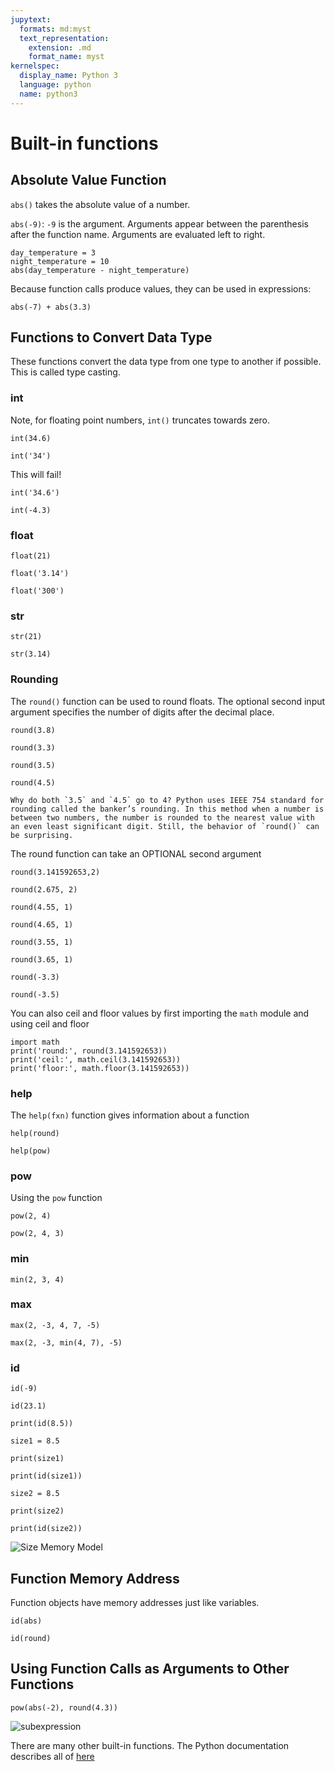 ```yaml
---
jupytext:
  formats: md:myst
  text_representation:
    extension: .md
    format_name: myst
kernelspec:
  display_name: Python 3
  language: python
  name: python3
---
```


# Built-in functions

## Absolute Value Function

`abs()` takes the absolute value of a number.

`abs(-9)`: `-9` is the argument. Arguments appear between the parenthesis after the function name. Arguments are evaluated left to right.

```{code-cell} ipython3
day_temperature = 3
night_temperature = 10
abs(day_temperature - night_temperature)
```

Because function calls produce values, they can be used in expressions:

```{code-cell} ipython3
abs(-7) + abs(3.3)
```

## Functions to Convert Data Type

These functions convert the data type from one type to another if possible. This is called type casting.

### int

Note, for floating point numbers, `int()` truncates towards zero.

```{code-cell} ipython3
int(34.6)
```

```{code-cell} ipython3
int('34')
```

This will fail!

```{code-cell} ipython3
int('34.6')
```

```{code-cell} ipython3
int(-4.3)
```

### float

```{code-cell} ipython3
float(21)
```

```{code-cell} ipython3
float('3.14')
```

```{code-cell} ipython3
float('300')
```

### str

```{code-cell} ipython3
str(21)
```

```{code-cell} ipython3
str(3.14)
```

### Rounding

The `round()` function can be used to round floats. The optional second input argument specifies the number of digits after the decimal place.

```{code-cell} ipython3
round(3.8)
```

```{code-cell} ipython3
round(3.3)
```

```{code-cell} ipython3
round(3.5)
```

```{code-cell} ipython3
round(4.5)
```

```{warning}
Why do both `3.5` and `4.5` go to 4? Python uses IEEE 754 standard for rounding called the banker’s rounding. In this method when a number is between two numbers, the number is rounded to the nearest value with an even least significant digit. Still, the behavior of `round()` can be surprising. 
```

The round function can take an OPTIONAL second argument

```{code-cell} ipython3
round(3.141592653,2)
```

```{code-cell} ipython3
round(2.675, 2)
```

```{code-cell} ipython3
round(4.55, 1)
```

```{code-cell} ipython3
round(4.65, 1)
```

```{code-cell} ipython3
round(3.55, 1)
```

```{code-cell} ipython3
round(3.65, 1)
```

```{code-cell} ipython3
round(-3.3)
```

```{code-cell} ipython3
round(-3.5)
```

You can also ceil and floor values by first importing the `math` module and using ceil and floor

```{code-cell} ipython3
import math
print('round:', round(3.141592653))
print('ceil:', math.ceil(3.141592653))
print('floor:', math.floor(3.141592653))
```

### help

The `help(fxn)` function gives information about a function

```{code-cell} ipython3
help(round)

```

```{code-cell} ipython3
help(pow)
```

### pow

Using the `pow` function

```{code-cell} ipython3
pow(2, 4)
```

```{code-cell} ipython3
pow(2, 4, 3) 
```

### min

```{code-cell} ipython3
min(2, 3, 4)
```

### max

```{code-cell} ipython3
max(2, -3, 4, 7, -5)
```

```{code-cell} ipython3
max(2, -3, min(4, 7), -5)
```

### id

```{code-cell} ipython3
id(-9)
```

```{code-cell} ipython3
id(23.1)
```

```{code-cell} ipython3
print(id(8.5))

size1 = 8.5

print(size1)

print(id(size1))

size2 = 8.5

print(size2)

print(id(size2))
```

![Size Memory Model](./size.png)

## Function Memory Address

Function objects have memory addresses just like variables.

```{code-cell} ipython3
id(abs)
```

```{code-cell} ipython3
id(round)
```

## Using Function Calls as Arguments to Other Functions

```{code-cell} ipython3
pow(abs(-2), round(4.3))
```

![subexpression](./subexpression.png)

There are many other built-in functions. The Python documentation describes all of [here](https://docs.python.org/3/library/functions.html#built-in-functions)
